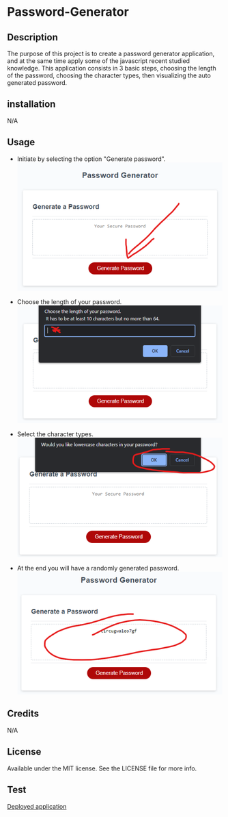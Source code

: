 # Password-Generator

## Description

The purpose of this project is to create a password generator application, and at the same time apply some of the javascript recent studied knowledge.
This application consists in 3 basic steps, choosing the length of the password, choosing the character types, then visualizing the auto generated password.

## installation

N/A

## Usage

- Initiate by selecting the option "Generate password".  
  ![Click generate password](./assets/images/first-step.png)

- Choose the length of your password.  
  ![Select length](./assets/images/second-step.png)

- Select the character types.  
  ![Select character types](./assets/images/third-step.png)

- At the end you will have a randomly generated password.  
  ![Get your new password](./assets/images/last-step.png)

## Credits

N/A

## License

Available under the MIT license. See the LICENSE file for more info.

## Test

[Deployed application](https://guilhermederetti.github.io/Password-Generator/)
